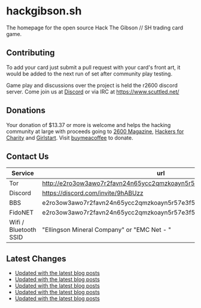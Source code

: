 # hackgibson.sh
The homepage for the open source Hack The Gibson // SH trading card game.


## Contributing

To add your card just submit a pull request with your card's front art, it would be added to the next run of set after community play testing.

Game play and discussions over the project is held the r2600 discord server. Come join us at [Discord](https://discord.com/invite/9hABUzz) or via IRC at https://www.scuttled.net/


## Donations

Your donation of $13.37 or more is welcome and helps the hacking community at large with proceeds going to [2600 Magazine](https://2600.com/), [Hackers for Charity](https://hackersforcharity.org) and [Girlstart](https://girlstart.org).  Visit [buymeacoffee](https://www.buymeacoffee.com/hackgibson.sh) to donate.


## Contact Us

Service | url
-|-
Tor | http://e2ro3ow3awo7r2favn24n65ycc2qmzkoayn5r57e3f56nvjwdcgg32ad.onion
Discord | https://discord.com/invite/9hABUzz
BBS | e2ro3ow3awo7r2favn24n65ycc2qmzkoayn5r57e3f56nvjwdcgg32ad.onion:23
FidoNET | e2ro3ow3awo7r2favn24n65ycc2qmzkoayn5r57e3f56nvjwdcgg32ad.onion:24554
Wifi / Bluetooth SSID | "Ellingson Mineral Company" or "EMC Net - <fidonet address>"

## Latest Changes
<!-- BLOG-POST-LIST:START -->
- [Updated with the latest blog posts](https://github.com/DFW2600/hackgibson.sh/commit/89ddfac558bd84cb55dafb812bf11c57c7304ea2)
- [Updated with the latest blog posts](https://github.com/DFW2600/hackgibson.sh/commit/1919c929ec993ca2e807addf87b9e7e6e6250e68)
- [Updated with the latest blog posts](https://github.com/DFW2600/hackgibson.sh/commit/e7b9da1c7a69eb312311833881f8fe93cd700bb1)
- [Updated with the latest blog posts](https://github.com/DFW2600/hackgibson.sh/commit/75bd4d524d35c846060f8cf4a5a7f53120d2302d)
- [Updated with the latest blog posts](https://github.com/DFW2600/hackgibson.sh/commit/fa6d75376ea66d44e2508f73fd209994e5ce4a0c)
<!-- BLOG-POST-LIST:END -->
